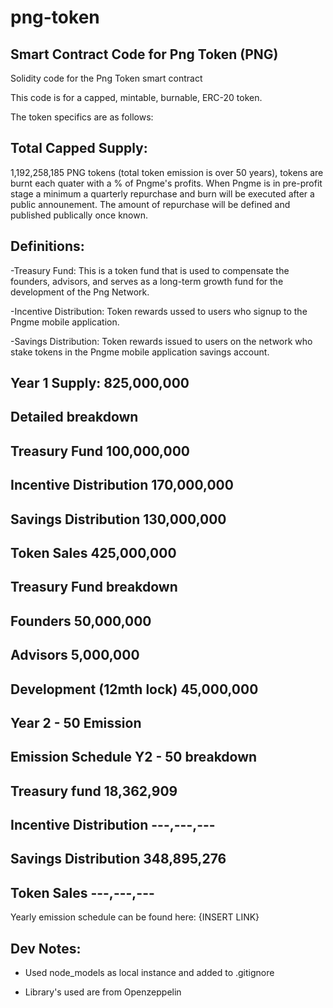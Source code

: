 # png-token

## Smart Contract Code for Png Token (PNG)

Solidity code for the Png Token smart contract

This code is for a capped, mintable, burnable, ERC-20 token.

The token specifics are as follows:

## Total Capped Supply:  
1,192,258,185 PNG tokens (total token emission is over 50 years), tokens are burnt each quater with a % of Pngme's profits. When Pngme is in pre-profit stage a minimum a quarterly repurchase and burn will be executed after a public announement. The amount of repurchase will be defined and published publically once known.

## Definitions: 

-Treasury Fund: This is a token fund that is used to compensate the founders, advisors, and serves as a long-term growth fund for the development of the Png Network. 

-Incentive Distribution: Token rewards ussed to users who signup to the Pngme mobile application. 

-Savings Distribution: Token rewards issued to users on the network who stake tokens in the Pngme mobile application savings account.


## Year 1 Supply:  				825,000,000

## Detailed breakdown
 
## Treasury Fund 				100,000,000 
## Incentive Distribution	 	170,000,000 
## Savings Distribution			130,000,000 
## Token Sales	 				425,000,000 



## Treasury Fund breakdown

## Founders 					50,000,000
## Advisors					 	 5,000,000
## Development (12mth lock)		45,000,000 



## Year 2 - 50 Emission

## Emission Schedule Y2 - 50 breakdown

## Treasury fund 				18,362,909
## Incentive Distribution		---,---,--- 
## Savings Distribution			348,895,276 
## Token Sales	 				---,---,---  


Yearly emission schedule can be found here: {INSERT LINK}

## Dev Notes:

- Used node_models as local instance and added to .gitignore

- Library's used are from Openzeppelin 

